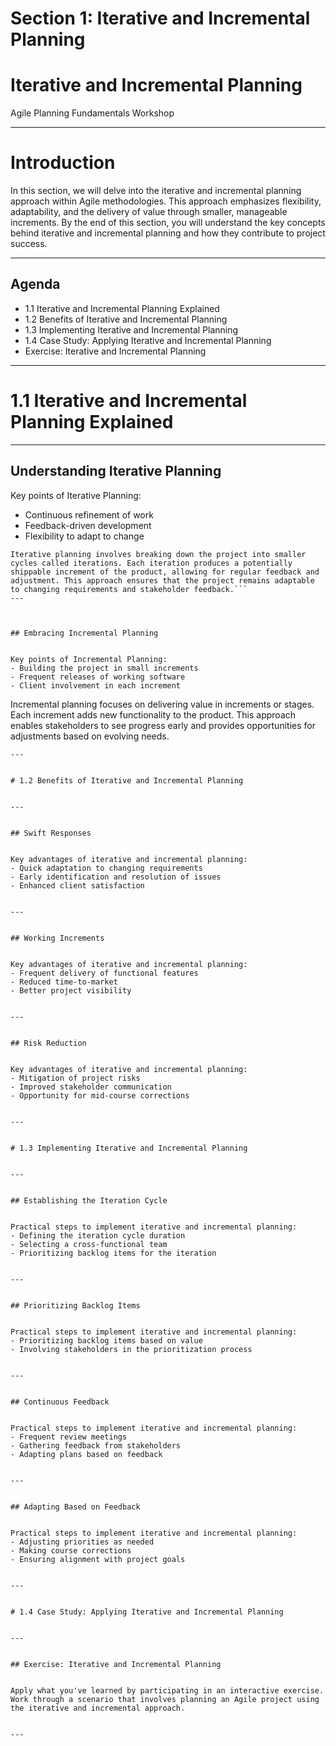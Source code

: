 # Section 1: Iterative and Incremental Planning

# Iterative and Incremental Planning
Agile Planning Fundamentals Workshop


---


# Introduction

In this section, we will delve into the iterative and incremental planning approach within Agile methodologies. This approach emphasizes flexibility, adaptability, and the delivery of value through smaller, manageable increments. By the end of this section, you will understand the key concepts behind iterative and incremental planning and how they contribute to project success.


---


## Agenda


- 1.1 Iterative and Incremental Planning Explained
- 1.2 Benefits of Iterative and Incremental Planning
- 1.3 Implementing Iterative and Incremental Planning
- 1.4 Case Study: Applying Iterative and Incremental Planning
- Exercise: Iterative and Incremental Planning


---


# 1.1 Iterative and Incremental Planning Explained


---


## Understanding Iterative Planning


Key points of Iterative Planning:
- Continuous refinement of work
- Feedback-driven development
- Flexibility to adapt to change

```
Iterative planning involves breaking down the project into smaller cycles called iterations. Each iteration produces a potentially shippable increment of the product, allowing for regular feedback and adjustment. This approach ensures that the project remains adaptable to changing requirements and stakeholder feedback.```
---



## Embracing Incremental Planning


Key points of Incremental Planning:
- Building the project in small increments
- Frequent releases of working software
- Client involvement in each increment

```
Incremental planning focuses on delivering value in increments or stages. Each increment adds new functionality to the product. This approach enables stakeholders to see progress early and provides opportunities for adjustments based on evolving needs.
```
---


# 1.2 Benefits of Iterative and Incremental Planning


---


## Swift Responses


Key advantages of iterative and incremental planning:
- Quick adaptation to changing requirements
- Early identification and resolution of issues
- Enhanced client satisfaction


---


## Working Increments


Key advantages of iterative and incremental planning:
- Frequent delivery of functional features
- Reduced time-to-market
- Better project visibility


---


## Risk Reduction


Key advantages of iterative and incremental planning:
- Mitigation of project risks
- Improved stakeholder communication
- Opportunity for mid-course corrections


---


# 1.3 Implementing Iterative and Incremental Planning


---


## Establishing the Iteration Cycle


Practical steps to implement iterative and incremental planning:
- Defining the iteration cycle duration
- Selecting a cross-functional team
- Prioritizing backlog items for the iteration


---


## Prioritizing Backlog Items


Practical steps to implement iterative and incremental planning:
- Prioritizing backlog items based on value
- Involving stakeholders in the prioritization process


---


## Continuous Feedback


Practical steps to implement iterative and incremental planning:
- Frequent review meetings
- Gathering feedback from stakeholders
- Adapting plans based on feedback


---


## Adapting Based on Feedback


Practical steps to implement iterative and incremental planning:
- Adjusting priorities as needed
- Making course corrections
- Ensuring alignment with project goals


---


# 1.4 Case Study: Applying Iterative and Incremental Planning


---


## Exercise: Iterative and Incremental Planning


Apply what you've learned by participating in an interactive exercise. Work through a scenario that involves planning an Agile project using the iterative and incremental approach.


---
